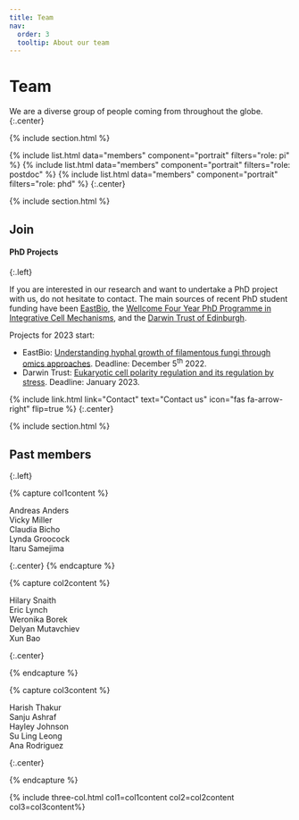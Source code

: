 ```yaml
---
title: Team
nav:
  order: 3
  tooltip: About our team
---
```


# <i class="fas fa-users"></i>Team

We are a diverse group of people coming from throughout the globe.
{:.center}

{% include section.html %}

{%
  include list.html
  data="members"
  component="portrait"
  filters="role: pi"
%}
{%
  include list.html
  data="members"
  component="portrait"
  filters="role: postdoc"
%}
{%
  include list.html
  data="members"
  component="portrait"
  filters="role: phd"
%}
{:.center}

{% include section.html %}

## <i class="fas fa-user-plus"></i>Join

#### PhD Projects
{:.left}

If you are interested in our research and want to undertake a PhD project with us, do not hesitate to contact. The main sources of recent PhD student funding have been [EastBio](http://www.eastscotbiodtp.ac.uk), the [Wellcome Four Year PhD Programme in Integrative Cell Mechanisms](https://www.wcb.ed.ac.uk/iCMPhD), and the [Darwin Trust of Edinburgh](https://darwintrust.bio.ed.ac.uk/edinburgh).

Projects for 2023 start:  
- EastBio: [Understanding hyphal growth of filamentous fungi through omics approaches](https://www.findaphd.com/phds/project/eastbio-understanding-hyphal-growth-of-filamentous-fungi-through-omics-approaches/?p148077). Deadline: December 5<sup>th</sup> 2022.
- Darwin Trust: [Eukaryotic cell polarity regulation and its regulation by stress](https://www.findaphd.com/phds/project/eukaryotic-cell-polarity-regulation-and-its-regulation-by-stress/?p150365). Deadline: January 2023.

{%
  include link.html
  link="Contact"
  text="Contact us"
  icon="fas fa-arrow-right"
  flip=true
%}
{:.center}


{% include section.html %}
## <i class="fas fa-scroll"></i>Past members
{:.left}

{% capture col1content %}

Andreas Anders  
Vicky Miller  
Claudia Bicho  
Lynda Groocock  
Itaru Samejima  


{:.center}
{% endcapture %}

{% capture col2content %}

Hilary Snaith  
Eric Lynch  
Weronika Borek  
Delyan Mutavchiev  
Xun Bao  


{:.center}

{% endcapture %}

{% capture col3content %}


Harish Thakur  
Sanju Ashraf  
Hayley Johnson  
Su Ling Leong  
Ana Rodriguez

{:.center}

{% endcapture %}


{% include three-col.html col1=col1content col2=col2content col3=col3content%}
